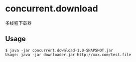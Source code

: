 # concurrent.download

多线程下载器

## Usage 


```
$ java -jar concurrent.download-1.0-SNAPSHOT.jar
Usage: java -jar downloader.jar http://xxx.com/test.file
```

